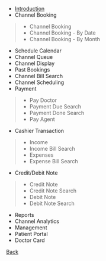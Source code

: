 * [Introduction](https://github.com/hmislk/hmis/wiki/Channelling-%E2%80%90-Introduction)
* Channel Booking
> * Channel Booking
> * Channel Booking - By Date
> * Channel Booking - By Month
* Schedule Calendar
* Channel Queue
* Channel Display
* Past Bookings
* Channel BiII Search
* Channel Scheduling
* Payment
> * Pay Doctor
> * Payment Due Search
> * Payment Done Search
> * Pay Agent 
* Cashier Transaction
> * Income
> * Income Bill Search
> * Expenses
> * Expense Bill Search
* Credit/Debit Note
> * Credit Note
> * Credit Note Search
> * Debit Note
> * Debit Note Search
* Reports
* Channel Analytics
* Management
* Patient Portal
* Doctor Card

[Back](https://github.com/hmislk/hmis/wiki/User-Manual)